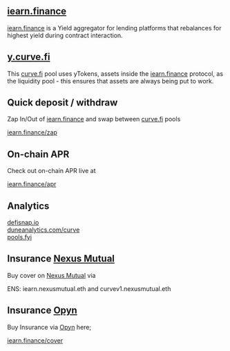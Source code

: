 ## [iearn.finance](https://yearn.finance/earn)

[iearn.finance](https://yearn.finance/earn) is a Yield aggregator for lending platforms that rebalances for highest yield during contract interaction.

## [y.curve.fi](https://y.curve.fi)

This [curve.fi](https://www.curve.fi/) pool uses yTokens, assets inside the [iearn.finance](https://yearn.finance/earn) protocol, as the liquidity pool - this ensures that assets are always being put to work.

## Quick deposit / withdraw

Zap In/Out of [iearn.finance](https://yearn.finance/earn) and swap between [curve.fi](https://www.curve.fi/) pools

[iearn.finance/zap](https://yearn.finance/zap)

## On-chain APR

Check out on-chain APR live at

[iearn.finance/apr](https://yearn.finance/stats)

## Analytics

[defisnap.io](http://defisnap.io/)  
[duneanalytics.com/curve](http://duneanalytics.com/curve)  
[pools.fyi](http://pools.fyi/)

## Insurance [Nexus Mutual](https://app.nexusmutual.io/#/SmartContractCover)

Buy cover on [Nexus Mutual](https://app.nexusmutual.io/#/SmartContractCover) via

ENS: iearn.nexusmutual.eth and curvev1.nexusmutual.eth

## Insurance [Opyn](http://opyn.co/)

Buy Insurance via [Opyn](http://opyn.co/) here;

[iearn.finance/cover](https://iearn.finance/cover)
